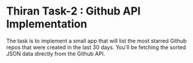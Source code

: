 # Thiran Task-2 : Github API Implementation

The task is to implement a small app that will list the most starred Github repos
that were created in the last 30 days. You'll be fetching the sorted JSON data directly from the
Github API.
